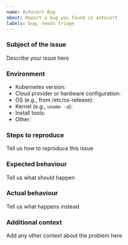 ```yaml
---
name: Autocert Bug
about: Report a bug you found in autocert
labels: bug, needs triage
---
```


### Subject of the issue
Describe your issue here

### Environment
* Kubernetes version:
* Cloud provider or hardware configuration:
* OS (e.g., from /etc/os-release):
* Kernel (e.g., `uname -a`):
* Install tools:
* Other:

### Steps to reproduce
Tell us how to reproduce this issue

### Expected behaviour
Tell us what should happen

### Actual behaviour
Tell us what happens instead

### Additional context
Add any other context about the problem here

